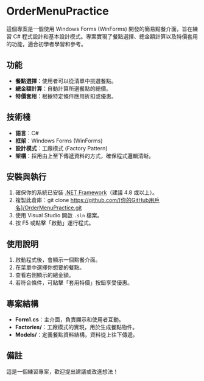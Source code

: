 # OrderMenuPractice

這個專案是一個使用 Windows Forms (WinForms) 開發的簡易點餐介面，旨在練習 C# 程式設計和基本設計模式。專案實現了餐點選擇、總金額計算以及特價套用的功能，適合初學者學習和參考。

## 功能
- **餐點選擇**：使用者可以從清單中挑選餐點。
- **總金額計算**：自動計算所選餐點的總價。
- **特價套用**：根據特定條件應用折扣或優惠。

## 技術棧
- **語言**：C#
- **框架**：Windows Forms (WinForms)
- **設計模式**：工廠模式 (Factory Pattern)
- **架構**：採用由上至下傳遞資料的方式，確保程式邏輯清晰。

## 安裝與執行
1. 確保你的系統已安裝 [.NET Framework](https://dotnet.microsoft.com/download/dotnet-framework)（建議 4.8 或以上）。
2. 複製此倉庫：git clone https://github.com/[你的GitHub用戶名]/OrderMenuPractice.git
3. 使用 Visual Studio 開啟 `.sln` 檔案。
4. 按 F5 或點擊「啟動」運行程式。

## 使用說明
1. 啟動程式後，會顯示一個點餐介面。
2. 在菜單中選擇你想要的餐點。
3. 查看右側顯示的總金額。
4. 若符合條件，可點擊「套用特價」按鈕享受優惠。

## 專案結構
- **Form1.cs**：主介面，負責顯示和使用者互動。
- **Factories/**：工廠模式的實現，用於生成餐點物件。
- **Models/**：定義餐點資料結構，資料從上往下傳遞。

## 備註
這是一個練習專案，歡迎提出建議或改進想法！
